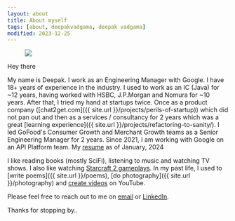 ```yaml
---
layout: about
title: About myself
tags: [about, deepakvadgama, deepak vadgama]
modified: 2023-12-25
---
```


<figure>
    <a href="http://plus.google.com/+DeepakVadgama/photos"><img src="{{ site.url }}/images/aboutpage-image.jpg"></a>
</figure>

Hey there

My name is Deepak. I work as an Engineering Manager with Google. I have 18+ years of experience in the industry. I used to work as an IC (Java) for ~12 years, having worked with HSBC, J.P.Morgan and Nomura for ~10 years. After that, I tried my hand at startups twice. Once as a product company ([chat2get.com]({{ site.url }}/projects/perils-of-startup)) which did not pan out and then as a services / consultancy for 2 years which was a great [learning experience]({{ site.url }}/projects/refactoring-to-sanity/). I led GoFood's Consumer Growth and Merchant Growth teams as a Senior Engineering Manager for 2 years. Since 2021, I am working with Google on an API Platform team. My [resume](https://drive.google.com/file/d/17x3Jq0K_hBrtMPGrGXTHXt74cRNeY18m/view?usp=drive_link) as of January, 2024

I like reading books (mostly SciFi), listening to music and watching TV shows. I also like watching [Starcraft 2 gameplays](https://www.youtube.com/playlist?list=PLN6CQ4Ggaf4vggezip17n9czKMjj8cyRt). In my past life, I used to [write poems]({{ site.url }}/poems), [do photography]({{ site.url }}/photography) and [create videos](https://youtube.com/@defogtech) on YouTube.

Please feel free to reach out to me on [email](mailto:mail@deepakvadgama.com) or [LinkedIn](http://linkedin.com/in/VadgamaDeepak).

Thanks for stopping by..

